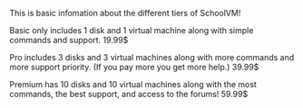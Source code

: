This is basic infomation about the different tiers of SchoolVM!

Basic only includes 1 disk and 1 virtual machine along with simple commands and support. 19.99$

Pro includes 3 disks and 3 virtual machines along with more commands and more support priority. (If you pay more you get more help.) 39.99$

Premium has 10 disks and 10 virtual machines along with the most commands, the best support, and access to the forums! 59.99$
